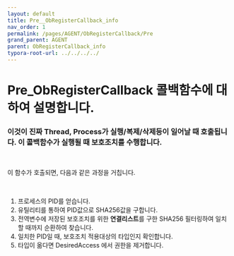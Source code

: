```yaml
---
layout: default
title: Pre__ObRegisterCallback_info
nav_order: 1
permalink: /pages/AGENT/ObRegisterCallback/Pre
grand_parent: AGENT
parent: ObRegisterCallback_info
typora-root-url: ../../../../
---
```


# **Pre_ObRegisterCallback 콜백함수에 대하여 설명합니다.**

### 이것이 진짜  Thread, Process가 실행/복제/삭제등이 일어날 때 호출됩니다. 이 콜백함수가 실행될 때 보호조치를 수행합니다.

<br>

이 함수가 호출되면, 다음과 같은 과정을 거칩니다.

<br>

1. 프로세스의 PID를 얻습니다.
2. 유틸리티를 통하여 PID값으로 SHA256값을 구합니다.
3. 전역변수에 저장된 보호조치를 위한 **연결리스트**를 구한 SHA256 필터링하여 일치할 때까지 순환하여 찾습니다. 
4. 일치한 PID일 때, 보호조치 적용대상의 타입인지 확인합니다.
5. 타입이 옮다면 DesiredAccess 에서 권한을 제거합니다.

